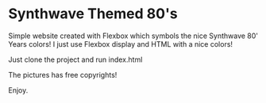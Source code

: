 # Synthwave Themed 80's
Simple website created with Flexbox which symbols the nice Synthwave 80' Years colors!
I just use Flexbox display and HTML with a nice colors!

Just clone the project and run index.html

The pictures has free copyrights!

Enjoy.
